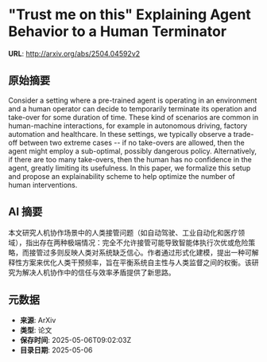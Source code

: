 # "Trust me on this" Explaining Agent Behavior to a Human Terminator

**URL**: http://arxiv.org/abs/2504.04592v2

## 原始摘要

Consider a setting where a pre-trained agent is operating in an environment
and a human operator can decide to temporarily terminate its operation and
take-over for some duration of time. These kind of scenarios are common in
human-machine interactions, for example in autonomous driving, factory
automation and healthcare. In these settings, we typically observe a trade-off
between two extreme cases -- if no take-overs are allowed, then the agent might
employ a sub-optimal, possibly dangerous policy. Alternatively, if there are
too many take-overs, then the human has no confidence in the agent, greatly
limiting its usefulness. In this paper, we formalize this setup and propose an
explainability scheme to help optimize the number of human interventions.


## AI 摘要

本文研究人机协作场景中的人类接管问题（如自动驾驶、工业自动化和医疗领域），指出存在两种极端情况：完全不允许接管可能导致智能体执行次优或危险策略，而接管过多则反映人类对系统缺乏信心。作者通过形式化建模，提出一种可解释性方案来优化人类干预频率，旨在平衡系统自主性与人类监督之间的权衡。该研究为解决人机协作中的信任与效率矛盾提供了新思路。

## 元数据

- **来源**: ArXiv
- **类型**: 论文
- **保存时间**: 2025-05-06T09:02:03Z
- **目录日期**: 2025-05-06
